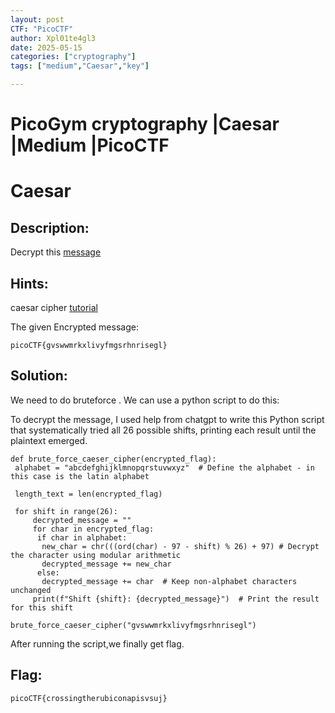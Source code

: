 ```yaml
---
layout: post
CTF: "PicoCTF"
author: Xpl01te4gl3
date: 2025-05-15
categories: ["cryptography"]
tags: ["medium","Caesar","key"]

---
```

# PicoGym cryptography |Caesar |Medium |PicoCTF

# Caesar
## Description:
Decrypt this [message](https://jupiter.challenges.picoctf.org/static/7d707a443e95054dc4cf30b1d9522ef0/ciphertext)

## Hints:
caesar cipher [tutorial](https://learncryptography.com/classical-encryption/caesar-cipher)

The given Encrypted message:
```
picoCTF{gvswwmrkxlivyfmgsrhnrisegl}
```
## Solution:
We need to do bruteforce . We can use a python script to do this:

To decrypt the message, I used help from chatgpt to write this Python script that systematically tried all 26 possible shifts, printing each result until the plaintext emerged.

```
def brute_force_caeser_cipher(encrypted_flag):
 alphabet = "abcdefghijklmnopqrstuvwxyz"  # Define the alphabet - in this case is the latin alphabet

 length_text = len(encrypted_flag)

 for shift in range(26):
     decrypted_message = ""
     for char in encrypted_flag:
      if char in alphabet:
       new_char = chr(((ord(char) - 97 - shift) % 26) + 97) # Decrypt the character using modular arithmetic
       decrypted_message += new_char
      else:
       decrypted_message += char  # Keep non-alphabet characters unchanged
     print(f"Shift {shift}: {decrypted_message}")  # Print the result for this shift

brute_force_caeser_cipher("gvswwmrkxlivyfmgsrhnrisegl")
```

After running the script,we finally get flag.

## Flag:
``` picoCTF{crossingtherubiconapisvsuj} ```

